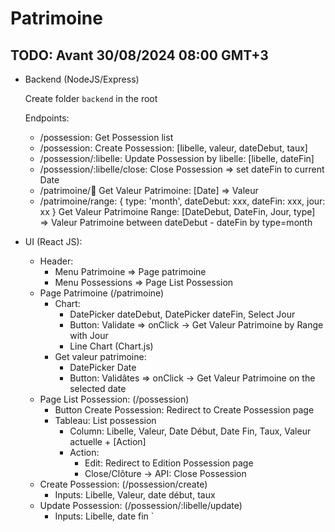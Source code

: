 # Patrimoine

## TODO: Avant 30/08/2024 08:00 GMT+3
- Backend (NodeJS/Express)

    Create folder ``backend`` in the root

    Endpoints:
    - /possession: Get Possession list
    - /possession: Create Possession: [libelle, valeur, dateDebut, taux]
    - /possession/:libelle: Update Possession by libelle: [libelle, dateFin]
    - /possession/:libelle/close: Close Possession => set dateFin to current Date
    - /patrimoine/:date: Get Valeur Patrimoine: [Date] => Valeur
    - /patrimoine/range: 
      {
        type: 'month',
        dateDebut: xxx,
        dateFin: xxx,
        jour: xx
      }
      Get Valeur Patrimoine Range: [DateDebut, DateFin, Jour, type] => Valeur Patrimoine between dateDebut - dateFin by type=month
- UI (React JS):
    -  Header: 
        - Menu Patrimoine => Page patrimoine
        - Menu Possessions => Page List Possession 
    -  Page Patrimoine (/patrimoine)
        - Chart:
            - DatePicker dateDebut, DatePicker dateFin, Select Jour
            - Button: Validate => onClick -> Get Valeur Patrimoine by Range with Jour
            - Line Chart (Chart.js) 
        - Get valeur patrimoine:
            - DatePicker Date
            - Button: Validâtes => onClick -> Get Valeur Patrimoine on the selected date 
    - Page List Possession: (/possession)
        - Button Create Possession: Redirect to Create Possession page
        - Tableau: List possession
            - Column: Libelle, Valeur, Date Début, Date Fin, Taux, Valeur actuelle + [Action]
            - Action:
                - Edit: Redirect to Edition Possession page
                - Close/Clôture -> API: Close Possession
    - Create Possession: (/possession/create)
        - Inputs: Libelle, Valeur, date début, taux
    - Update Possession: (/possession/:libelle/update)
        - Inputs: Libelle, date fin                   `